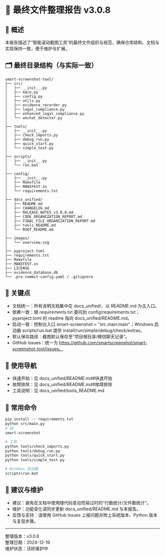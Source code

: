 # 📁 最终文件整理报告 v3.0.8

## 🎉 概述

本报告描述了“智能滚动截图工具”的最终文件组织与规范，确保仓库结构、文档与实现保持一致，便于维护与扩展。

## 🗂️ 最终目录结构（与实际一致）

```
smart-screenshot-tool/
├── src/
│   ├── __init__.py
│   ├── main.py
│   ├── config.py
│   ├── utils.py
│   ├── evidence_recorder.py
│   ├── legal_compliance.py
│   ├── enhanced_legal_compliance.py
│   └── wechat_detector.py
│
├── tools/
│   ├── __init__.py
│   ├── check_imports.py
│   ├── debug_run.py
│   ├── quick_start.py
│   └── simple_test.py
│
├── scripts/
│   ├── __init__.py
│   └── run.bat
│
├── config/
│   ├── __init__.py
│   ├── Makefile
│   ├── MANIFEST.in
│   └── requirements.txt
│
├── docs_unified/
│   ├── README.md
│   ├── CHANGELOG.md
│   ├── RELEASE_NOTES_v3.0.8.md
│   ├── CODE_ORGANIZATION_REPORT.md
│   ├── FINAL_FILE_ORGANIZATION_REPORT.md
│   ├── tools_README.md
│   └── ROOT_README.md
│
├── images/
│   └── overview.svg
│
├── pyproject.toml
├── requirements.txt
├── Makefile
├── MANIFEST.in
├── LICENSE
├── evidence_database.db
└── .pre-commit-config.yaml / .gitignore
```

## 🔑 关键点

- 文档统一：所有说明文档集中在 docs_unified/，以 README.md 为主入口。
- 依赖一致：根 requirements.txt 委托到 config/requirements.txt；pyproject.toml 的 readme 指向 docs_unified/README.md。
- 启动一致：控制台入口 smart-screenshot = "src.main:main"；Windows 启动器 scripts/run.bat 提供 install/run/simple/debug/check/extras。
- 默认保存路径：截图默认保存至“项目根目录/微信聊天记录”。
- GitHub Issues：统一为 https://github.com/smartscreenshot/smart-screenshot-tool/issues。

## 🧭 使用导航

- 快速开始：见 docs_unified/README.md#快速开始
- 故障排除：见 docs_unified/README.md#故障排除
- 工具说明：见 docs_unified/tools_README.md

## 🔧 常用命令

```bash
pip install -r requirements.txt
python src/main.py
# 或
smart-screenshot

# 工具
python tools/check_imports.py
python tools/debug_run.py
python tools/quick_start.py
python tools/simple_test.py

# Windows 启动器
scripts\run.bat
```

## 📢 建议与维护

- 建议：避免在文档中使用随代码变动而易过时的“行数统计/文件数统计”。
- 维护：功能变化请同步更新 docs_unified/README.md 与本报告。
- 反馈与支持：请使用 GitHub Issues 上报问题并附上系统版本、Python 版本与复现步骤。

---

整理版本：v3.0.8  
整理日期：2024-12-19  
维护状态：活跃维护中